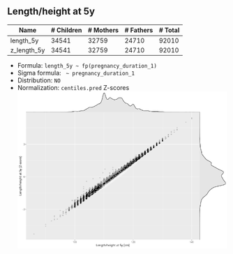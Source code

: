 ## Length/height at 5y

| Name | # Children | # Mothers | # Fathers | # Total |
| ---- | ---------- | --------- | --------- | ------- |
| length_5y | 34541 | 32759 | 24710 | 92010 |
| z_length_5y | 34541 | 32759 | 24710 | 92010 |

- Formula: `length_5y ~ fp(pregnancy_duration_1)`
- Sigma formula: ` ~ pregnancy_duration_1`
- Distribution: `NO`
- Normalization: `centiles.pred` Z-scores
![](plots/z_length_5y_vs_length_5y_child.png)



